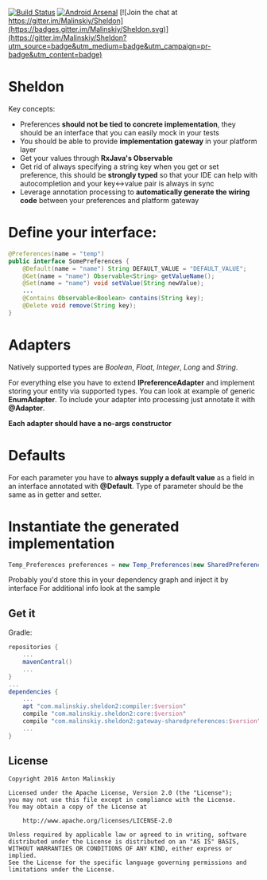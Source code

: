 [![Build Status](https://travis-ci.org/Malinskiy/Sheldon.svg?branch=master)](https://travis-ci.org/Malinskiy/Sheldon) [![Android Arsenal](https://img.shields.io/badge/Android%20Arsenal-Sheldon-green.svg?style=true)](https://android-arsenal.com/details/1/3378) [![Join the chat at https://gitter.im/Malinskiy/Sheldon](https://badges.gitter.im/Malinskiy/Sheldon.svg)](https://gitter.im/Malinskiy/Sheldon?utm_source=badge&utm_medium=badge&utm_campaign=pr-badge&utm_content=badge)

# Sheldon
Key concepts:

* Preferences **should not be tied to concrete implementation**, they should be an interface 
 that you can easily mock in your tests
* You should be able to provide **implementation gateway** in your platform layer
* Get your values through **RxJava's Observable**
* Get rid of always specifying a string key when you get or set preference, this should be **strongly typed**
 so that your IDE can help with autocompletion and your key<->value pair is always in sync
* Leverage annotation processing to **automatically generate the wiring code** between your preferences and platform gateway 
 
# Define your interface:

```java
@Preferences(name = "temp")
public interface SomePreferences {
    @Default(name = "name") String DEFAULT_VALUE = "DEFAULT_VALUE";
    @Get(name = "name") Observable<String> getValueName();
    @Set(name = "name") void setValue(String newValue);
    ...
    @Contains Observable<Boolean> contains(String key);
    @Delete void remove(String key);
}
```

# Adapters
Natively supported types are *Boolean*, *Float*, *Integer*, *Long* and *String*.
 
For everything else you have to extend **IPreferenceAdapter** and implement storing your
entity via supported types. You can look at example of generic **EnumAdapter**.
To include your adapter into processing just annotate it with **@Adapter**.

**Each adapter should have a no-args constructor**

# Defaults
For each parameter you have to **always supply a default value** as a field in an interface annotated with **@Default**.
Type of parameter should be the same as in getter and setter.

# Instantiate the generated implementation
```java
Temp_Preferences preferences = new Temp_Preferences(new SharedPreferencesGatewayBuilder(contextRef));
```

Probably you'd store this in your dependency graph and inject it by interface
For additional info look at the sample

## Get it

Gradle:
```groovy
repositories {
    ...
    mavenCentral()
    ...
}
...
dependencies {
    ...
    apt "com.malinskiy.sheldon2:compiler:$version"
    compile "com.malinskiy.sheldon2:core:$version"
    compile "com.malinskiy.sheldon2:gateway-sharedpreferences:$version"
    ...
}
```

## License

```
Copyright 2016 Anton Malinskiy

Licensed under the Apache License, Version 2.0 (the "License");
you may not use this file except in compliance with the License.
You may obtain a copy of the License at

    http://www.apache.org/licenses/LICENSE-2.0
    
Unless required by applicable law or agreed to in writing, software
distributed under the License is distributed on an "AS IS" BASIS,
WITHOUT WARRANTIES OR CONDITIONS OF ANY KIND, either express or implied.
See the License for the specific language governing permissions and   limitations under the License.
```
